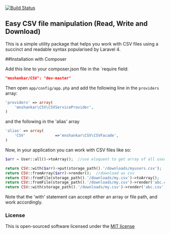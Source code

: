 [![Build Status](https://travis-ci.org/mnshankar/csv.png)](https://travis-ci.org/mnshankar/csv)

## Easy CSV file manipulation (Read, Write and Download)

This is a simple utility package that helps you work with CSV files
using a succinct and readable syntax popularised by Laravel 4.

##Installation with Composer

Add this line to your composer.json file in the `require field:

```json
"mnshankar/CSV": "dev-master"
```

Then open `app/config/app.php` and add the following line in the `providers` array:

```php
'providers' => array(
    'mnshankar\CSV\CSVServiceProvider',
)
```
and the following in the 'alias' array

```php
'alias' => array(
    'CSV'             =>'mnshankar\CSV\CSVFacade',
)
```
Now, in your application you can work with CSV files like so:

```php
$arr = User::all()->toArray();	//use eloquent to get array of all users in 'users' table

return CSV::with($arr)->put(storage_path().'/downloads/myusers.csv');	//store as csv in this path
return CSV::fromArray($arr)->render();	//download as csv
return CSV::fromFile(storage_path().'/downloads/my.csv')->toArray();    //return csv file as an array
return CSV::fromFile(storage_path().'/downloads/my.csv')->render('abc.csv'); //render saved csv file as a downloadable document
return CSV::with(storage_path().'/downloads/my.csv')->render('abc.csv'); //use 'with'.. same as previous
```    

Note that the 'with' statement can accept either an array or file path, and work accordingly.

### License

This is open-sourced software licensed under the [MIT license](http://opensource.org/licenses/MIT)
